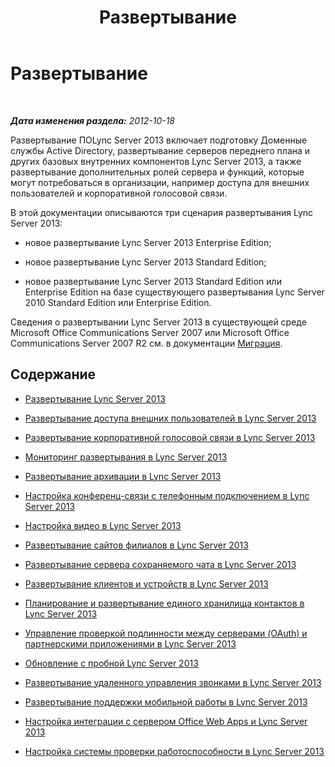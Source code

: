 ﻿---
title: Развертывание
TOCTitle: Развертывание
ms:assetid: 83bd43ee-c1fe-4b38-bfa7-3eb382817bf9
ms:mtpsurl: https://technet.microsoft.com/ru-ru/library/Gg398664(v=OCS.15)
ms:contentKeyID: 49310367
ms.date: 05/19/2016
mtps_version: v=OCS.15
ms.translationtype: HT
---

# Развертывание

 

_**Дата изменения раздела:** 2012-10-18_

Развертывание ПОLync Server 2013 включает подготовку Доменные службы Active Directory, развертывание серверов переднего плана и других базовых внутренних компонентов Lync Server 2013, а также развертывание дополнительных ролей сервера и функций, которые могут потребоваться в организации, например доступа для внешних пользователей и корпоративной голосовой связи.

В этой документации описываются три сценария развертывания Lync Server 2013:

  - новое развертывание Lync Server 2013 Enterprise Edition;

  - новое развертывание Lync Server 2013 Standard Edition;

  - новое развертывание Lync Server 2013 Standard Edition или Enterprise Edition на базе существующего развертывания Lync Server 2010 Standard Edition или Enterprise Edition.

Сведения о развертывании Lync Server 2013 в существующей среде Microsoft Office Communications Server 2007 или Microsoft Office Communications Server 2007 R2 см. в документации [Миграция](migration.md).

## Содержание

  - [Развертывание Lync Server 2013](lync-server-2013-deploying-lync-server.md)

  - [Развертывание доступа внешних пользователей в Lync Server 2013](lync-server-2013-deploying-external-user-access.md)

  - [Развертывание корпоративной голосовой связи в Lync Server 2013](lync-server-2013-deploying-enterprise-voice.md)

  - [Мониторинг развертывания в Lync Server 2013](lync-server-2013-deploying-monitoring.md)

  - [Развертывание архивации в Lync Server 2013](lync-server-2013-deploying-archiving.md)

  - [Настройка конференц-связи с телефонным подключением в Lync Server 2013](lync-server-2013-configuring-dial-in-conferencing.md)

  - [Настройка видео в Lync Server 2013](lync-server-2013-planning-and-deploying-video.md)

  - [Развертывание сайтов филиалов в Lync Server 2013](lync-server-2013-deploying-branch-sites.md)

  - [Развертывание сервера сохраняемого чата в Lync Server 2013](lync-server-2013-deploying-persistent-chat-server.md)

  - [Развертывание клиентов и устройств в Lync Server 2013](lync-server-2013-deploying-clients-and-devices.md)

  - [Планирование и развертывание единого хранилища контактов в Lync Server 2013](lync-server-2013-planning-and-deploying-unified-contact-store.md)

  - [Управление проверкой подлинности между серверами (OAuth) и партнерскими приложениями в Lync Server 2013](lync-server-2013-managing-server-to-server-authentication-oauth-and-partner-applications.md)

  - [Обновление с пробной Lync Server 2013](lync-server-2013-updating-from-the-evaluation-version.md)

  - [Развертывание удаленного управления звонками в Lync Server 2013](lync-server-2013-deploying-remote-call-control.md)

  - [Развертывание поддержки мобильной работы в Lync Server 2013](lync-server-2013-deploying-mobility.md)

  - [Настройка интеграции с сервером Office Web Apps и Lync Server 2013](lync-server-2013-enabling-office-web-apps-server-and-lync-server-2013.md)

  - [Настройка системы проверки работоспособности в Lync Server 2013](lync-server-2013-health-configuration-in-lync-server.md)

